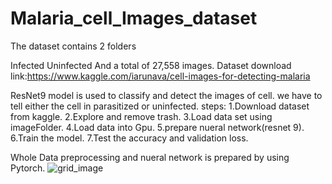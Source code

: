 # Malaria_cell_Images_dataset
The dataset contains 2 folders

Infected
Uninfected
And a total of 27,558 images.
Dataset download link:https://www.kaggle.com/iarunava/cell-images-for-detecting-malaria

ResNet9 model is used to classify and detect the images of cell.
we have to tell either the cell in parasitized or uninfected.
steps:
1.Download dataset from kaggle.
2.Explore and remove trash.
3.Load data set using imageFolder.
4.Load data into Gpu.
5.prepare nueral network(resnet 9).
6.Train the model.
7.Test the accuracy and validation loss.

Whole Data preprocessing and nueral network is prepared by using Pytorch.
![grid_image](https://user-images.githubusercontent.com/54842624/104820328-135b8d00-585a-11eb-8687-ad91b735de7d.png)

